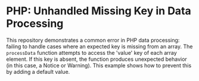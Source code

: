 # PHP: Unhandled Missing Key in Data Processing

This repository demonstrates a common error in PHP data processing: failing to handle cases where an expected key is missing from an array.  The `processData` function attempts to access the 'value' key of each array element. If this key is absent, the function produces unexpected behavior (in this case, a Notice or Warning). This example shows how to prevent this by adding a default value.